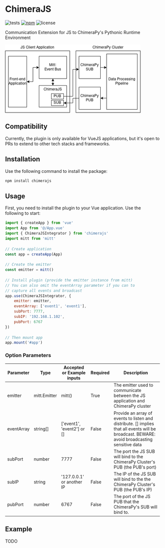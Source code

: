 # ChimeraJS

![tests](https://img.shields.io/github/actions/workflow/status/oele-isis-vanderbilt/ChimeraJS/test.yml)
[![npm](https://img.shields.io/npm/v/chimerajs)](https://npmjs.com/package/chimerajs)
![license](https://img.shields.io/github/license/oele-isis-vanderbilt/ChimeraJS)

Communication Extension for JS to ChimeraPy's Pythonic Runtime Environment

![Architecture Diagram](./docs/_static/ChimeraJS.drawio.png)

## Compatibility

Currently, the plugin is only available for VueJS applications, but it's open to PRs to extend to other tech stacks and frameworks.

## Installation

Use the following command to install the package:

```bash
npm install chimerajs
```

## Usage

First, you need to install the plugin to your Vue application. Use the following to start:

```js
import { createApp } from 'vue'
import App from '@/App.vue'
import { ChimeraJSIntegrator } from 'chimerajs'
import mitt from 'mitt'

// Create application
const app = createApp(App)

// Create the emitter
const emitter = mitt()

// Install plugin (provide the emitter instance from mitt)
// You can also omit the eventArray parameter if you can to
// capture all events and broadcast
app.use(ChimeraJSIntegrator, {
    emitter: emitter,
    eventArray: ['event1', 'event1'],
    subPort: 7777,
    subIP: '192.168.1.102',
    pubPort: 6767
})

// Then mount app
app.mount('#app')
```

### Option Parameters

| Parameter  | Type         | Accepted or Example inputs | Required | Description                                                                                                                                  |
|------------|--------------|----------------------------|----------|----------------------------------------------------------------------------------------------------------------------------------------------|
| emitter    | mitt.Emitter | mitt()                     | True     | The emitter used to communicate between the JS application and ChimeraPy cluster                                                             |
| eventArray | string[]     | ['event1', 'event2'] or [] | False    | Provide an array of events to listen and distribute. [] implies that all events will be broadcast. BEWARE: avoid broadcasting sensitive data |
| subPort    | number       | 7777                       | False    | The port the JS SUB will bind to the ChimeraPy Cluster's PUB (the PUB's port)                                                                |
| subIP      | string       | '127.0.0.1' or another IP  | False    | The IP of the JS SUB will bind to the the ChimeraPy Cluster's PUB (the PUB's IP)                                                             |
| pubPort    | number       | 6767                       | False    | The port of the JS PUB that the ChimeraPy's SUB will bind to.                                                                                |

## Example

TODO
